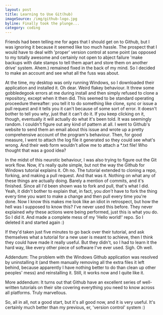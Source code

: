 ```yaml
---
layout: post
title: Learning to Use Git(hub)
imageSource: /img/github-logo.jpg
byline: Finally took the plunge...
category: coding
---
```


Friends had been telling me for ages that I should get on to Github, but I was ignoring it because it seemed like too much hassle. The prospect that I would have to deal with 'proper' version control at some point (as opposed to my totally awesome and certainly not open to abject failure 'make backups with date stamps to tell them apart and store them on another drive' system. Ahem.) remained fixed in the back of my mind. So I decided to make an account and see what all the fuss was about.

At the time, my desktop was only running Windows, so I downloaded their application and installed it. Oh dear. Weird flakey behaviour. It threw some gobbledegook errors at me during install and then simply refused to clone a repository, except when it then did. This seemed to be standard operating proceedure thereafter: you tell it to do something like clone, sync or issue a pull request and it tells you it can't because of some sort of error. It doesn't bother to tell you _why_, just that it can't do it. If you keep clicking on it, though, eventually it will actually do what it's been told. It was seemingly random. I couldn't figure out any kind of pattern at all. I went to Github's website to send them an email about this issue and wrote up a pretty comprehensive account of the program's behaviour. Then, for good measure, I went to attach the log file it generated so they could see what's wrong. And their web form wouldn't allow me to attach a \*.txt file! Who thought that was a good idea?

In the midst of this neurotic behaviour, I was also trying to figure out the Git work flow. Now, it's really quite simple, but not the way the Github for Windows tutorial explains it. Oh no. The tutorial extended to cloning a repo, forking, and making a pull request. And that was it. Nothing on what any of these things are actually doing. Barely a mention of commits, and it's finished. Since all I'd been shown was to fork and pull, that's what I did. Yeah, it didn't bother to explain that, in fact, you _don't_ have to fork the thing every time you want to make a change and then pull every time you're done. Now I know this makes me look like an idiot in retrospect, but how the hell was I supposed to know this? I've never used this before. They never explained _why_ these actions were being performed, just this is what you do. So I did it. And made a complete mess of my 'Hello world!' repo. So I deleted it and started again :)

If they'd taken just five minutes to go back over their tutorial, and ask themselves what a tutorial for a new user is meant to achieve, then I think they could have made it really useful. But they didn't, so I had to learn it the hard way, like every other piece of software I've ever used. Sigh. Oh well.

Addendum: The problem with the Windows Github application was resolved by uninstalling it (and them manually removing all the extra files it left behind, because apparently I have nothing better to do than clean up other peoples' mess) and reinstalling it. Still, it works now and I quite like it.

More addendum: It turns out that Github have an excellent series of well-written tutorials on their site covering everything you need to know across all platforms. Truly marvellous.

So, all in all, not a good start, but it's all good now, and it is very useful. It's certainly much better than my previous, er, 'version control' system :)
